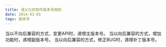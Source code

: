 ```yaml
---
title: 语义化的软件版本号规则
date: 2014-01-01
tags: 版本号
---
```

当以不向后兼容的方式，变更API时，递增主版本号。
当以向后兼容的方式，增加功能时，递增副版本号。
当以向后兼容的方式，修正BUG时，递增补丁版本号。
